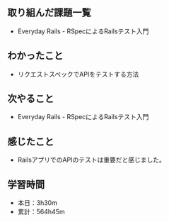 ## 取り組んだ課題一覧
- Everyday Rails - RSpecによるRailsテスト入門
## わかったこと
- リクエストスペックでAPIをテストする方法
## 次やること
- Everyday Rails - RSpecによるRailsテスト入門
## 感じたこと
- RailsアプリでのAPIのテストは重要だと感じました。
## 学習時間
- 本日：3h30m
- 累計：564h45m
